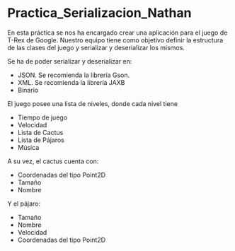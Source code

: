 # Practica_Serializacion_Nathan
En esta práctica se nos ha encargado crear una aplicación para el juego de T-Rex de Google.
Nuestro equipo tiene como objetivo definir la estructura de las clases del juego y serializar y deserializar los mismos.

Se ha de poder serializar y deserializar en:
- JSON. Se recomienda la librería Gson.
- XML. Se recomienda la librería JAXB
- Binario

El juego posee una lista de niveles, donde cada nivel tiene
- Tiempo de juego
- Velocidad
- Lista de Cactus
- Lista de Pájaros
- Música

A su vez, el cactus cuenta con:
- Coordenadas del tipo Point2D
- Tamaño
- Nombre

Y el pájaro:
- Tamaño
- Nombre
- Velocidad
- Coordenadas del tipo Point2D


